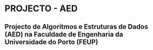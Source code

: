 # PROJECTO - AED
## Projecto de Algoritmos e Estruturas de Dados (AED) na Faculdade de Engenharia da Universidade do Porto (FEUP)

